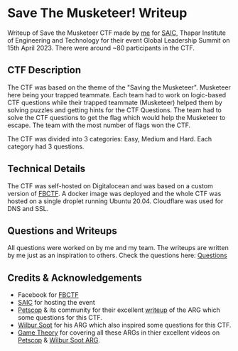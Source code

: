 # Save The Musketeer! Writeup

Writeup of Save the Musketeer CTF made by [me](https://github.com/UPSAtwal) for [SAIC](https://www.instagram.com/saic_tiet/), Thapar Institute of Engineering and Technology for their event Global Leadership Summit on 15th April 2023. There were around ~80 participants in the CTF.

## CTF Description

The CTF was based on the theme of the "Saving the Musketeer". Musketeer here being your trapped teammate. Each team had to work on logic-based CTF questions while their trapped teammate (Musketeer) helped them by solving puzzles and getting hints for the CTF Questions. The team had to solve the CTF questions to get the flag which would help the Musketeer to escape. The team with the most number of flags won the CTF.

The CTF was divided into 3 categories: Easy, Medium and Hard. Each category had 3 questions.

## Technical Details

The CTF was self-hosted on Digitalocean and was based on a custom version of [FBCTF](https://github.com/facebookarchive/fbctf). A docker image was deployed and the whole CTF was hosted on a single droplet running Ubuntu 20.04. Cloudflare was used for DNS and SSL.

## Questions and Writeups

All questions were worked on by me and my team. The writeups are written by me just as an inspiration to others.
Check the questions here: [Questions](./questions/README.md)

## Credits & Acknowledgements

- Facebook for [FBCTF](https://github.com/facebookarchive/fbctf)
- [SAIC](https://www.instagram.com/saic_tiet/) for hosting the event
- [Petscop](https://www.youtube.com/channel/UCZKQv0ZFHpeIUkOtNjtq4KA) & its community for their excellent [writeup](https://docs.google.com/document/d/1WUJXwnWYZbYH7MYorn5U6YIwAf3wWBeIFSwOlbexmkw/edit#) of the ARG which some questions for this CTF.
- [Wilbur Soot](https://www.youtube.com/@WilburPlays) for his ARG which also inspired some questions for this CTF.
- [Game Theory](https://www.youtube.com/@GameTheory) for covering all these ARGs in thier excellent videos on [Petscop](https://www.youtube.com/watch?v=oC88jsc-wpg&list=PLOl4b517qn8jPy_03-p_4O17ySyOHtlwY) & [Wilbur Soot ARG](https://www.youtube.com/watch?v=NtNDgOWN_2o).
